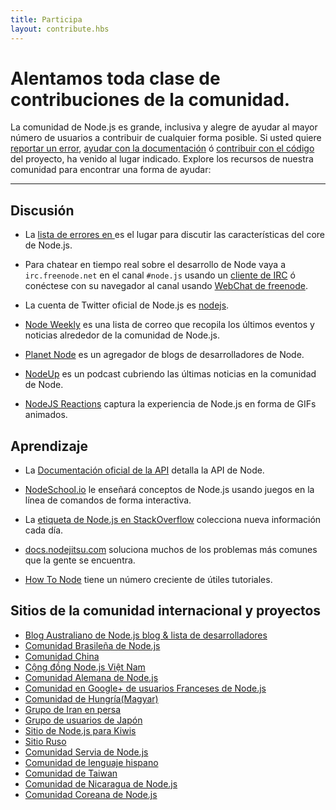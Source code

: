 ```yaml
---
title: Participa
layout: contribute.hbs
---
```


# Alentamos toda clase de contribuciones de la comunidad.

La comunidad de Node.js es grande, inclusiva y alegre de ayudar al mayor número de usuarios
a contribuir de cualquier forma posible. Si usted quiere [reportar un error](https://github.com/nodejs/node/issues),
[ayudar con la documentación](/en/get-involved/contribute/) ó [contribuir con el código](/en/get-involved/development/) del proyecto, ha venido al lugar indicado. Explore los recursos de nuestra comunidad para encontrar una forma de ayudar:

<hr>

## Discusión

- La [lista de errores en ](https://github.com/nodejs/node/issues) es el lugar para discutir las características del core de Node.js.

- Para chatear en tiempo real sobre el desarrollo de Node vaya a `irc.freenode.net` en el canal `#node.js` usando un [cliente de IRC](http://es.wikipedia.org/wiki/Anexo:Clientes_IRC) ó conéctese con su navegador al canal usando [WebChat de freenode](http://webchat.freenode.net/?channels=node.js).

- La cuenta de Twitter oficial de Node.js es [nodejs](https://twitter.com/nodejs).

- [Node Weekly](http://nodeweekly.com) es una lista de correo que recopila los últimos eventos y noticias alrededor de la comunidad de Node.js.

- [Planet Node](http://planetnodejs.com) es un agregador de blogs de desarrolladores de Node.

- [NodeUp](http://nodeup.com) es un podcast cubriendo las últimas noticias en la comunidad de Node.

- [NodeJS Reactions](http://nodejsreactions.tumblr.com) captura la experiencia de Node.js en forma de GIFs animados.


## Aprendizaje

- La [Documentación oficial de la API](/api) detalla la API de Node.

- [NodeSchool.io](http://nodeschool.io) le enseñará conceptos de Node.js usando juegos en la línea de comandos de forma interactiva.

- La [etiqueta de Node.js en StackOverflow](http://stackoverflow.com/questions/tagged/node.js) colecciona nueva información cada día.

- [docs.nodejitsu.com](http://docs.nodejitsu.com/) soluciona muchos de los problemas más comunes que la gente se encuentra.

- [How To Node](http://howtonode.org/) tiene un número creciente de útiles tutoriales.


## Sitios de la comunidad internacional y proyectos

- [Blog Australiano de Node.js blog &amp; lista de desarrolladores](http://nodejs.org.au/)
- [Comunidad Brasileña de Node.js](http://www.nodebr.com/)
- [Comunidad China](http://cnodejs.org)
- [Cộng đồng Node.js Việt Nam](http://nodejs.vn)
- [Comunidad Alemana de Node.js](http://nodecode.de)
- [Comunidad en Google+ de usuarios Franceses de Node.js](https://plus.google.com/communities/113346206415381691435)
- [Comunidad de Hungría(Magyar)](http://nodehun.blogspot.com/)
- [Grupo de Iran en persa](http://nodejs.ir)
- [Grupo de usuarios de Japón](http://nodejs.jp/)
- [Sitio de Node.js para Kiwis](http://nodejs.geek.nz/)
- [Sitio Ruso](http://node-center.ru/)
- [Comunidad Servia de Node.js](http://nodejs.rs/)
- [Comunidad de lenguaje hispano](http://nodehispano.com)
- [Comunidad de Taiwan](http://nodejs.tw)
- [Comunidad de Nicaragua de Node.js](http://nodenica.com/)
- [Comunidad Coreana de Node.js](http://nodejs.github.io/nodejs-ko/)
